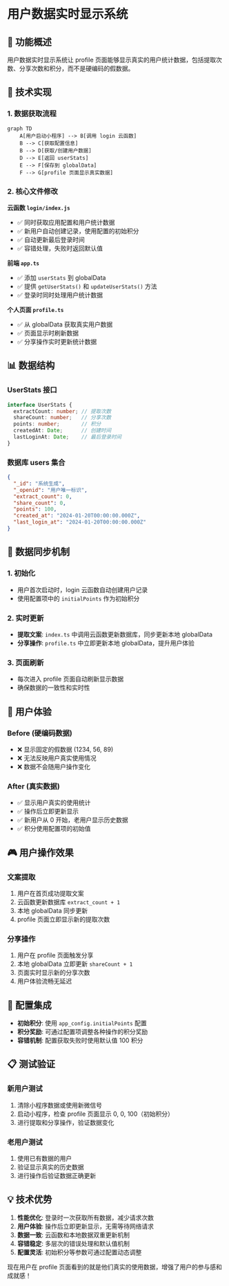 # 用户数据实时显示系统

## 🎯 功能概述

用户数据实时显示系统让 profile 页面能够显示真实的用户统计数据，包括提取次数、分享次数和积分，而不是硬编码的假数据。

## 🔧 技术实现

### 1. 数据获取流程

```mermaid
graph TD
    A[用户启动小程序] --> B[调用 login 云函数]
    B --> C[获取配置信息]
    B --> D[获取/创建用户数据]
    D --> E[返回 userStats]
    E --> F[保存到 globalData]
    F --> G[profile 页面显示真实数据]
```

### 2. 核心文件修改

**云函数 `login/index.js`**
- ✅ 同时获取应用配置和用户统计数据
- ✅ 新用户自动创建记录，使用配置的初始积分
- ✅ 自动更新最后登录时间
- ✅ 容错处理，失败时返回默认值

**前端 `app.ts`**
- ✅ 添加 `userStats` 到 globalData
- ✅ 提供 `getUserStats()` 和 `updateUserStats()` 方法
- ✅ 登录时同时处理用户统计数据

**个人页面 `profile.ts`**
- ✅ 从 globalData 获取真实用户数据
- ✅ 页面显示时刷新数据
- ✅ 分享操作实时更新统计数据

## 📊 数据结构

### UserStats 接口
```typescript
interface UserStats {
  extractCount: number; // 提取次数
  shareCount: number;   // 分享次数
  points: number;       // 积分
  createdAt: Date;      // 创建时间
  lastLoginAt: Date;    // 最后登录时间
}
```

### 数据库 users 集合
```json
{
  "_id": "系统生成",
  "_openid": "用户唯一标识",
  "extract_count": 0,
  "share_count": 0,
  "points": 100,
  "created_at": "2024-01-20T00:00:00.000Z",
  "last_login_at": "2024-01-20T00:00:00.000Z"
}
```

## 🔄 数据同步机制

### 1. 初始化
- 用户首次启动时，login 云函数自动创建用户记录
- 使用配置项中的 `initialPoints` 作为初始积分

### 2. 实时更新
- **提取文案**: `index.ts` 中调用云函数更新数据库，同步更新本地 globalData
- **分享操作**: `profile.ts` 中立即更新本地 globalData，提升用户体验

### 3. 页面刷新
- 每次进入 profile 页面自动刷新显示数据
- 确保数据的一致性和实时性

## 📱 用户体验

### Before (硬编码数据)
- ❌ 显示固定的假数据 (1234, 56, 89)
- ❌ 无法反映用户真实使用情况
- ❌ 数据不会随用户操作变化

### After (真实数据)
- ✅ 显示用户真实的使用统计
- ✅ 操作后立即更新显示
- ✅ 新用户从 0 开始，老用户显示历史数据
- ✅ 积分使用配置项的初始值

## 🎮 用户操作效果

### 文案提取
1. 用户在首页成功提取文案
2. 云函数更新数据库 `extract_count + 1`
3. 本地 globalData 同步更新
4. profile 页面立即显示新的提取次数

### 分享操作
1. 用户在 profile 页面触发分享
2. 本地 globalData 立即更新 `shareCount + 1`
3. 页面实时显示新的分享次数
4. 用户体验流畅无延迟

## 🔧 配置集成

- **初始积分**: 使用 `app_config.initialPoints` 配置
- **积分奖励**: 可通过配置项调整各种操作的积分奖励
- **容错机制**: 配置获取失败时使用默认值 100 积分

## 📋 测试验证

### 新用户测试
1. 清除小程序数据或使用新微信号
2. 启动小程序，检查 profile 页面显示 0, 0, 100（初始积分）
3. 进行提取和分享操作，验证数据变化

### 老用户测试
1. 使用已有数据的用户
2. 验证显示真实的历史数据
3. 进行操作后验证数据正确更新

## 💡 技术优势

1. **性能优化**: 登录时一次获取所有数据，减少请求次数
2. **用户体验**: 操作后立即更新显示，无需等待网络请求
3. **数据一致**: 云函数和本地数据双重更新机制
4. **容错稳定**: 多层次的错误处理和默认值机制
5. **配置灵活**: 初始积分等参数可通过配置动态调整

现在用户在 profile 页面看到的就是他们真实的使用数据，增强了用户的参与感和成就感！
